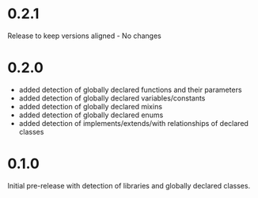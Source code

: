 # 0.2.1

Release to keep versions aligned - No changes

# 0.2.0

* added detection of globally declared functions and their parameters
* added detection of globally declared variables/constants
* added detection of globally declared mixins
* added detection of globally declared enums
* added detection of implements/extends/with relationships of declared classes

# 0.1.0

Initial pre-release with detection of libraries and globally declared classes.
